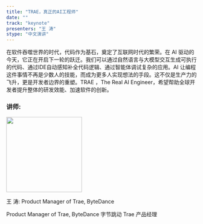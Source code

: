 ```yaml
---
title: "TRAE，真正的AI工程师"
date: ""
track: "keynote"
presenters: "王 涛"
stype: "中文演讲"
---
```


在软件吞噬世界的时代，代码作为基石，奠定了互联网时代的繁荣。在 AI 驱动的今天，它正在开启下一轮的跃迁。我们可以通过自然语言与大模型交互生成可执行的代码、通过IDE自动感知补全代码逻辑、通过智能体调试复杂的应用。AI 让编程这件事情不再是少数人的技能，而成为更多人实现想法的手段。这不仅是生产力的飞升，更是开发者边界的重塑。TRAE ，The Real AI Engineer，希望帮助全球开发者提升整体的研发效能、加速软件的创新。

### 讲师:


<img src="https://sessionize.com/image/69dd-400o400o1-9A3ZYRiAkaevZq5erEo7Z4.png" width="200" /><br/>

王 涛: Product Manager of Trae, ByteDance

Product Manager of Trae, ByteDance
字节跳动 Trae 产品经理

